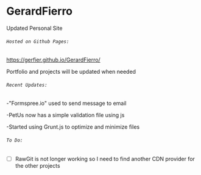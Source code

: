 # GerardFierro 
Updated Personal Site 

###### `Hosted on Github Pages:`
https://gerfier.github.io/GerardFierro/

Portfolio and projects will be updated when needed

###### `Recent Updates:`
-"Formspree.io" used to send message to email

-PetUs now has a simple validation file using  js

-Started using Grunt.js to optimize and minimize files


###### `To Do:`

- [ ] RawGit is not longer working so I need to find another CDN provider for the other projects 



